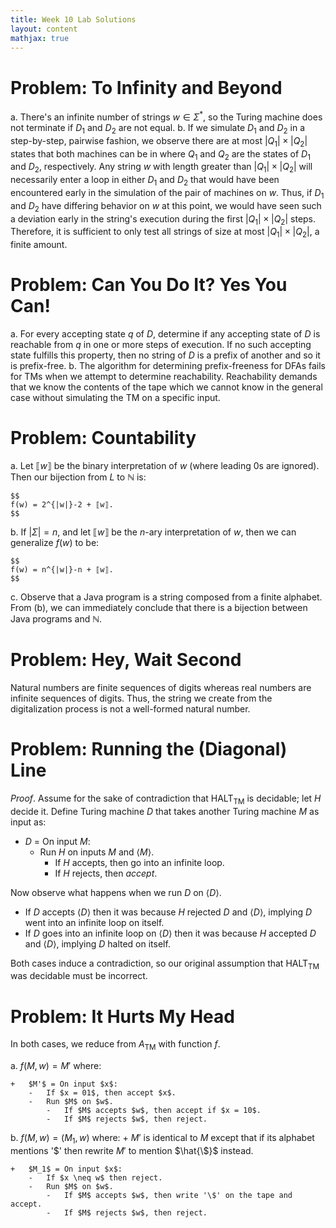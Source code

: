 ```yaml
---
title: Week 10 Lab Solutions
layout: content
mathjax: true
---
```


# Problem: To Infinity and Beyond

a.  There's an infinite number of strings $w \in \Sigma^*$, so the Turing machine does not terminate if $D_1$ and $D_2$ are not equal.
b.  If we simulate $D_1$ and $D_2$ in a step-by-step, pairwise fashion, we observe there are at most $|Q_1| \times |Q_2|$ states that both machines can be in where $Q_1$ and $Q_2$ are the states of $D_1$ and $D_2$, respectively.
    Any string $w$ with length greater than $|Q_1| \times |Q_2|$ will necessarily enter a loop in either $D_1$ and $D_2$ that would have been encountered early in the simulation of the pair of machines on $w$.
    Thus, if $D_1$ and $D_2$ have differing behavior on $w$ at this point, we would have seen such a deviation early in the string's execution during the first $|Q_1| \times |Q_2|$ steps.
    Therefore, it is sufficient to only test all strings of size at most $|Q_1| \times |Q_2|$, a finite amount.

# Problem: Can You Do It? Yes You Can!

a.  For every accepting state $q$ of $D$, determine if any accepting state of $D$ is reachable from $q$ in one or more steps of execution. If no such accepting state fulfills this property, then no string of $D$ is a prefix of another and so it is prefix-free.
b.  The algorithm for determining prefix-freeness for DFAs fails for TMs when we attempt to determine reachability.
    Reachability demands that we know the contents of the tape which we cannot know in the general case without simulating the TM on a specific input.

# Problem: Countability

a.  Let $⟦w⟧$ be the binary interpretation of $w$ (where leading 0s are ignored).
    Then our bijection from $L$ to $\mathbb{N}$ is:

    $$
    f(w) = 2^{|w|}-2 + ⟦w⟧.
    $$

b.  If $|\Sigma| = n$, and let $⟦w⟧$ be the $n$-ary interpretation of $w$, then we can generalize $f(w)$ to be:

    $$
    f(w) = n^{|w|}-n + ⟦w⟧.
    $$

c.  Observe that a Java program is a string composed from a finite alphabet.
    From (b), we can immediately conclude that there is a bijection between Java programs and $\mathbb{N}$.

# Problem: Hey, Wait Second

Natural numbers are finite sequences of digits whereas real numbers are infinite sequences of digits.
Thus, the string we create from the digitalization process is not a well-formed natural number.

# Problem: Running the (Diagonal) Line

_Proof_.
Assume for the sake of contradiction that $\mathsf{HALT}_{\mathsf{TM}}$ is decidable; let $H$ decide it.
Define Turing machine $D$ that takes another Turing machine $M$ as input as:

+   $D$ = On input $M$:
    -   Run $H$ on inputs $M$ and $\langle M \rangle$.
        -   If $H$ accepts, then go into an infinite loop.
        -   If $H$ rejects, then _accept_.

Now observe what happens when we run $D$ on $\langle D \rangle$.

+   If $D$ accepts $\langle D \rangle$ then it was because $H$ rejected $D$ and $\langle D \rangle$, implying $D$ went into an infinite loop on itself.
+   If $D$ goes into an infinite loop on $\langle D \rangle$ then it was because $H$ accepted $D$ and $\langle D \rangle$, implying $D$ halted on itself.

Both cases induce a contradiction, so our original assumption that $\mathsf{HALT}_{\mathsf{TM}}$ was decidable must be incorrect.

# Problem: It Hurts My Head

In both cases, we reduce from $A_\mathsf{TM}$ with function $f$.

a.  $f(M, w) = M'$ where:

    +   $M'$ = On input $x$:
        -   If $x = 01$, then accept $x$.
        -   Run $M$ on $w$.
            -   If $M$ accepts $w$, then accept if $x = 10$.
            -   If $M$ rejects $w$, then reject.

b.  $f(M, w) = (M_1, w)$ where:
    +   $M'$ is identical to $M$ except that if its alphabet mentions '\$' then rewrite $M'$ to mention $\hat{\$}$ instead.

    +   $M_1$ = On input $x$:
        -   If $x \neq w$ then reject.
        -   Run $M$ on $w$.
            -   If $M$ accepts $w$, then write '\$' on the tape and accept.
            -   If $M$ rejects $w$, then reject.
